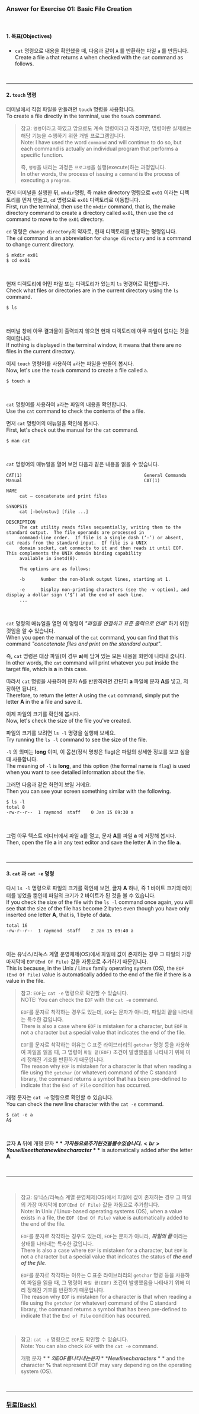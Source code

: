 ### Answer for Exercise 01: Basic File Creation

<br>

#### 1. 목표(Objectives)

* `cat` 명령으로 내용을 확인했을 때, 다음과 같이 `A` 를 반환하는 파일 `a` 를 만듭니다.<br>
  Create a file `a` that returns `A` when checked with the `cat` command as follows.<br>

<br>

---

#### 2. `touch` 명령

터미널에서 직접 파일을 만들려면 `touch` 명령을 사용합니다.<br>
To create a file directly in the terminal, use the `touch` command.

> 참고: `명령`이라고 하였고 앞으로도 계속 명령이라고 하겠지만, 명령이란 실제로는 해당 기능을 수행하기 위한 개별 프로그램입니다.<br>
> Note: I have used the word `command` and will continue to do so, but each command is actually an individual program that performs a specific function.
>
> 즉, `명령`을 내리는 과정은 `프로그램`을 실행(execute)하는 과정입니다.<br>
> In other words, the process of issuing a `command` is the process of executing a `program`.

먼저 터미널을 실행한 뒤, `mkdir`명령, 즉 make directory 명령으로 `ex01` 이라는 디렉토리를 먼저 만들고, `cd` 명령으로 `ex01` 디렉토리로 이동합니다.<br>
First, run the terminal, then use the `mkdir` command, that is, the make directory command to create a directory called `ex01`, then use the `cd` command to move to the `ex01` directory.

`cd` 명령은 `change directory`의 약자로, 현재 디렉토리를 변경하는 명령입니다.<br>
The `cd` command is an abbreviation for `change directory` and is a command to change current directory.

```
$ mkdir ex01
$ cd ex01
```
<br>

현재 디렉토리에 어떤 파일 또는 디렉토리가 있는지 `ls` 명령어로 확인합니다.<br>
Check what files or directories are in the current directory using the `ls` command.

```
$ ls
```
<br>

터미널 창에 아무 결과물이 출력되지 않으면 현재 디렉토리에 아무 파일이 없다는 것을 의미합니다.<br>
If nothing is displayed in the terminal window, it means that there are no files in the current directory.<br>

이제 `touch` 명령어를 사용하여 `a`라는 파일을 만들어 봅시다.<br>
Now, let's use the `touch` command to create a file called `a`.<br>

```
$ touch a
```
<br>

`cat` 명령어를 사용하여 `a`라는 파일의 내용을 확인합니다.<br>
Use the `cat` command to check the contents of the `a` file.<br>

먼저 `cat` 명령어의 매뉴얼을 확인해 봅시다.<br>
First, let's check out the manual for the `cat` command.<br>

```
$ man cat
```
<br>

`cat` 명령어의 매뉴얼을 열어 보면 다음과 같은 내용을 읽을 수 있습니다.<br>

```
CAT(1)                                              General Commands Manual                                              CAT(1)

NAME
     cat – concatenate and print files

SYNOPSIS
     cat [-belnstuv] [file ...]

DESCRIPTION
     The cat utility reads files sequentially, writing them to the standard output.  The file operands are processed in
     command-line order.  If file is a single dash (‘-’) or absent, cat reads from the standard input.  If file is a UNIX
     domain socket, cat connects to it and then reads it until EOF.  This complements the UNIX domain binding capability
     available in inetd(8).

     The options are as follows:

     -b      Number the non-blank output lines, starting at 1.

     -e      Display non-printing characters (see the -v option), and display a dollar sign (‘$’) at the end of each line.
     ...
```
<br>

`cat` 명령의 매뉴얼을 열면 이 명령이 *"파일을 연결하고 표준 출력으로 인쇄"* 하기 위한 것임을 알 수 있습니다.<br>
When you open the manual of the `cat` command, you can find that this command *"concatenate files and print on the standard output"*.<br>

즉, `cat` 명령은 대상 파일(이 경우 **a**)에 담겨 있는 모든 내용을 화면에 나타내 줍니다.<br>
In other words, the `cat` command will print whatever you put inside the target file, which is **a** in this case.<br>

따라서 `cat` 명령을 사용하여 문자 A를 반환하려면 간단히 **a** 파일에 문자 **A**를 넣고, 저장하면 됩니다.<br>
Therefore, to return the letter A using the `cat` command, simply put the letter **A** in the **a** file and save it.<br>

이제 파일의 크기를 확인해 봅시다.<br>
Now, let's check the size of the file you've created.

파일의 크기를 보려면 `ls -l` 명령을 실행해 보세요.<br>
Try running the `ls -l` command to see the size of the file.<br>

`-l` 의 의미는 **long** 이며, 이 옵션(정식 명칭은 flag)은 파일의 상세한 정보를 보고 싶을 때 사용합니다.<br>
The meaning of `-l` is **long**, and this option (the formal name is `flag`) is used when you want to see detailed information about the file.<br>

그러면 다음과 같은 화면이 보일 거에요.<br>
Then you can see your screen something similar with the following.<br>

```
$ ls -l
total 8
-rw-r--r--  1 raymond  staff    0 Jan 15 09:30 a
```
<br>

그럼 아무 텍스트 에디터에서 파일 a를 열고, 문자 **A**를 파일 **a** 에 저장해 봅시다.<br>
Then, open the file **a** in any text editor and save the letter **A** in the file **a**.<br>

<br>

---

#### 3. `cat` 과 `cat -e` 명령

다시 `ls -l` 명령으로 파일의 크기를 확인해 보면, 글자 **A** 하나, 즉 1 바이트 크기의 데이터를 넣었을 뿐인데 파일의 크기가 2 바이트가 된 것을 볼 수 있습니다.<br>
If you check the size of the file with the `ls -l` command once again, you will see that the size of the file has become 2 bytes even though you have only inserted one letter **A**, that is, 1 byte of data.<br>

```
total 16
-rw-r--r--  1 raymond  staff    2 Jan 15 09:40 a
```
<br>

이는 유닉스/리눅스 계열 운영체제(OS)에서 파일에 값이 존재하는 경우 그 파일의 가장 마지막에 `EOF(End Of File)` 값을 자동으로 추가하기 때문입니다.<br>
This is because, in the Unix / Linux family operating system (OS), the `EOF (End Of File)` value is automatically added to the end of the file if there is a value in the file.<br>

>참고: `EOF`는 `cat -e` 명령으로 확인할 수 있습니다.<br>
> NOTE: You can check the `EOF` with the `cat -e` command.
> 
> `EOF`를 문자로 착각하는 경우도 있는데, `EOF`는 문자가 아니라, 파일의 끝을 나타내는 특수한 값입니다.<br>
> There is also a case where `EOF` is mistaken for a character, but `EOF` is not a character but a special value that indicates the end of the file.<br>
> 
> `EOF`를 문자로 착각하는 이유는 C 표준 라이브러리의 `getchar` 명령 등을 사용하여 파일을 읽을 때, 그 명령이 `파일 끝(EOF)` 조건이 발생했음을 나타내기 위해 미리 정해진 기호를 반환하기 때문입니다.<br>
> The reason why `EOF` is mistaken for a character is that when reading a file using the `getchar` (or whatever) command of the C standard library, the command returns a symbol that has been pre-defined to indicate that the `End of File` condition has occurred.<br>

개행 문자는 `cat -e` 명령으로 확인할 수 있습니다.<br>
You can check the new line character with the `cat -e` command.<br>

```
$ cat -e a
A$
```
<br>

글자 **A** 뒤에 개행 문자 **$** 가 자동으로 추가된 것을 볼 수 있습니다.<br>
You will see that a newline character **$** is automatically added after the letter **A**.<br>

<br>

---

<br>

> 참고: 유닉스/리눅스 계열 운영체제(OS)에서 파일에 값이 존재하는 경우 그 파일의 가장 마지막에 `EOF(End Of File)` 값을 자동으로 추가합니다.<br>
> Note: In Unix / Linux-based operating systems (OS), when a value exists in a file, the `EOF (End Of File)` value is automatically added to the end of the file.<br>
> 
> `EOF`를 문자로 착각하는 경우도 있는데, `EOF`는 문자가 아니라, ***파일의 끝*** 이라는 상태를 나타내는 특수한 값입니다.<br>
> There is also a case where `EOF` is mistaken for a character, but `EOF` is not a character but a special value that indicates the status of ***the end of the file***.<br>
>
> `EOF`를 문자로 착각하는 이유는 C 표준 라이브러리의 `getchar` 명령 등을 사용하여 파일을 읽을 때, 그 명령이 `파일 끝(EOF)` 조건이 발생했음을 나타내기 위해 미리 정해진 기호를 반환하기 때문입니다.<br>
> The reason why `EOF` is mistaken for a character is that when reading a file using the `getchar` (or whatever) command of the C standard library, the command returns a symbol that has been pre-defined to indicate that the `End of File` condition has occurred.<br>

<br>

> 참고: `cat -e` 명령으로 `EOF`도 확인할 수 있습니다.<br>
> Note: You can also check `EOF` with the `cat -e` command.<br>
> 
> 개행 문자 **$** 와 EOF를 나타내는 문자 **%** 는 운영체제(OS)에 따라 다를 수 있습니다.<br>
> Newline characters **$** and the character **%** that represent EOF may vary depending on the operating system (OS).<br>

<br>

---
### [뒤로(Back)](https://github.com/garlicvread/Shell_Scripting/tree/main/ShellScripts/01.FileCreation/Files)